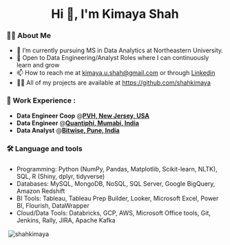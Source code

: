 <h1 align="center">Hi 👋, I'm Kimaya Shah </h1> <p align="right"> 

<h3 align="left">👩‍💻  About Me</h3>

- 🔭 I’m currently pursuing MS in Data Analytics at Northeastern University.
- 👀 Open to Data Engineering/Analyst Roles where I can continuously learn and grow
- 📫 How to reach me at kimaya.u.shah@gmail.com or through [Linkedin](https://www.linkedin.com/in/kimaya-shah/)
- 👨‍💻 All of my projects are available at https://github.com/shahkimaya

### 🔨 Work Experience :
- **Data Engineer Coop** @[**PVH, New Jersey, USA** ](https://www.pvh.com/)
- **Data Engineer** @[**Quantiphi, Mumabi, India**](https://quantiphi.com/)
- **Data Analyst** @[**Bitwise, Pune, India**](https://www.bitwiseglobal.com/en-us/)

###

<h3 align="left">🛠 Language and tools</h3>

###
- Programming: Python (NumPy, Pandas, Matplotlib, Scikit-learn, NLTK), SQL, R (Shiny, dplyr, tidyverse)
- Databases: MySQL, MongoDB, NoSQL, SQL Server, Google BigQuery, Amazon Redshift
- BI Tools: Tableau, Tableau Prep Builder, Looker, Microsoft Excel, Power BI, Flourish, DataWrapper
- Cloud/Data Tools: Databricks, GCP, AWS, Microsoft Office tools, Git, Jenkins, Rally, JIRA, Apache Kafka


<p>&nbsp;<img align="center" src="https://github-readme-stats.vercel.app/api?username=shahkimaya&show_icons=true&locale=en" alt="shahkimaya" /></p>

